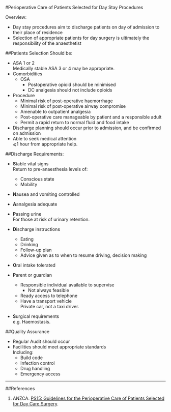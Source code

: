 #Perioperative Care of Patients Selected for Day Stay Procedures

Overview:
* Day stay procedures aim to discharge patients on day of admission to  their place of residence
* Selection of appropriate patients for day surgery is ultimately the responsibility of the anaesthetist  


##Patients Selection
Should be:
* ASA 1 or 2  
Medically stable ASA 3 or 4 may be appropriate.
* Comorbidities
	* OSA
		* Postoperative opioid should be minimised
		* DC analgesia should not include opioids
* Procedure
	* Minimal risk of post-operative haemorrhage
	* Minimal risk of post-operative airway compromise
	* Amenable to outpatient analgesia
	* Post-operative care manageable by patient and a responsible adult
	* Permit a rapid return to normal fluid and food intake
* Discharge planning should occur prior to admission, and be confirmed on admission
* Able to seek medical attention  
⩽1 hour from appropriate help.


##Discharge
Requirements:
* **S**table vital signs  
Return to pre-anaesthesia levels of:
	* Conscious state
	* Mobility
* **N**ausea and vomiting controlled
* **A**analgesia adequate
* **P**assing urine  
	For those at risk of urinary retention.


* **D**ischarge instructions
	* Eating
	* Drinking
	* Follow-up plan
	* Advice given as to when to resume driving, decision making
* **O**ral intake tolerated
* **P**arent or guardian
	* Responsible individual available to supervise
		* Not always feasible
	* Ready access to telephone
	* Have a transport vehicle  
	Private car, not a taxi driver.
* **S**urgical requirements  
e.g. Haemostasis.


##Quality Assurance
* Regular Audit should occur
* Facilities should meet appropriate standards  
Including:
	* Build code
	* Infection control
	* Drug handling
	* Emergency access

---

##References
1. ANZCA. [PS15: Guidelines for the Perioperative Care of Patients Selected for Day Care Surgery](http://www.anzca.edu.au/Documents/ps15-2010-recommendations-for-the-perioperative-ca.pdf).